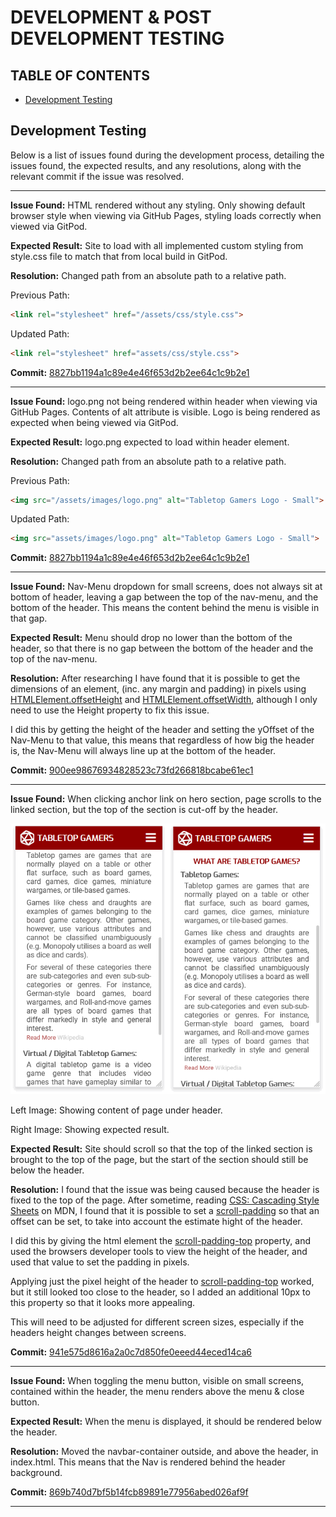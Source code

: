 # DEVELOPMENT & POST DEVELOPMENT TESTING

## TABLE OF CONTENTS

* [Development Testing](#development-testing)


## Development Testing

Below is a list of issues found during the development process, detailing the issues found, the expected results, and any resolutions, along with the relevant commit if the issue was resolved.

---

**Issue Found:**
HTML rendered without any styling. Only showing default browser style when viewing via GitHub Pages, styling loads correctly when viewed via GitPod.

**Expected Result:**
Site to load with all implemented custom styling from style.css file to match that from local build in GitPod.

**Resolution:**
Changed path from an absolute path to a relative path.

Previous Path:
 ```html
<link rel="stylesheet" href="/assets/css/style.css">
```

Updated Path:
```html
<link rel="stylesheet" href="assets/css/style.css">
```

**Commit:**
[8827bb1194a1c89e4e46f653d2b2ee64c1c9b2e1](https://github.com/Niki-Tester/tabletop-gamers/commit/8827bb1194a1c89e4e46f653d2b2ee64c1c9b2e1)

---

**Issue Found:**
logo.png not being rendered within header when viewing via GitHub Pages. Contents of alt attribute is visible. Logo is being rendered as expected when being viewed via GitPod.

**Expected Result:**
logo.png expected to load within header element.

**Resolution:**
Changed path from an absolute path to a relative path. 

Previous Path:
```html 
<img src="/assets/images/logo.png" alt="Tabletop Gamers Logo - Small">
```
Updated Path:
```html 
<img src="assets/images/logo.png" alt="Tabletop Gamers Logo - Small">
```

**Commit:**
[8827bb1194a1c89e4e46f653d2b2ee64c1c9b2e1](https://github.com/Niki-Tester/tabletop-gamers/commit/8827bb1194a1c89e4e46f653d2b2ee64c1c9b2e1)

---

**Issue Found:**
Nav-Menu dropdown for small screens, does not always sit at bottom of header, leaving a gap between the top of the nav-menu, and the bottom of the header. This means the content behind the menu is visible in that gap.

**Expected Result:**
Menu should drop no lower than the bottom of the header, so that there is no gap between the bottom of the header and the top of the nav-menu.

**Resolution:**
After researching I have found that it is possible to get the dimensions of an element, (inc. any margin and padding) in pixels using [HTMLElement.offsetHeight](https://developer.mozilla.org/en-US/docs/Web/API/HTMLElement/offsetHeight) and [HTMLElement.offsetWidth](https://developer.mozilla.org/en-US/docs/Web/API/HTMLElement/offsetWidth), although I only need to use the Height property to fix this issue.

I did this by getting the height of the header and setting the yOffset of the Nav-Menu to that value, this means that regardless of how big the header is, the Nav-Menu will always line up at the bottom of the header.

**Commit:**
[900ee98676934828523c73fd266818bcabe61ec1](https://github.com/Niki-Tester/tabletop-gamers/commit/900ee98676934828523c73fd266818bcabe61ec1)

---

**Issue Found:**
When clicking anchor link on hero section, page scrolls to the linked section, but the top of the section is cut-off by the header.

![Content Scrolling Past Header](doc/issues/images/issue-scrolling-past-header.png)

Left Image: Showing content of page under header.

Right Image: Showing expected result.

**Expected Result:**
Site should scroll so that the top of the linked section is brought to the top of the page, but the start of the section should still be below the header.

**Resolution:**
I found that the issue was being caused because the header is fixed to the top of the page. After sometime, reading [CSS: Cascading Style Sheets](https://developer.mozilla.org/en-US/docs/Web/CSS) on MDN, I found that it is possible to set a [scroll-padding](https://developer.mozilla.org/en-US/docs/Web/CSS/scroll-padding) so that an offset can be set, to take into account the estimate hight of the header.

I did this by giving the html element the [scroll-padding-top](https://developer.mozilla.org/en-US/docs/Web/CSS/scroll-padding) property, and used the browsers developer tools to view the height of the header, and used that value to set the padding in pixels.

Applying just the pixel height of the header to [scroll-padding-top](https://developer.mozilla.org/en-US/docs/Web/CSS/scroll-padding) worked, but it still looked too close to the header, so I added an additional 10px to this property so that it looks more appealing.

This will need to be adjusted for different screen sizes, especially if the headers height changes between screens.

**Commit:**
[941e575d8616a2a0c7d850fe0eeed44eced14ca6](https://github.com/Niki-Tester/tabletop-gamers/commit/941e575d8616a2a0c7d850fe0eeed44eced14ca6)

---

**Issue Found:**
When toggling the menu button, visible on small screens, contained within the header, the menu renders above the menu & close button.

**Expected Result:**
When the menu is displayed, it should be rendered below the header.

**Resolution:**
Moved the navbar-container outside, and above the header, in index.html. This means that the Nav is rendered behind the header background.

**Commit:**
[869b740d7bf5b14fcb89891e77956abed026af9f](https://github.com/Niki-Tester/tabletop-gamers/commit/869b740d7bf5b14fcb89891e77956abed026af9f)

---

<!-- ---

**Issue Found:**

**Expected Result:**

**Resolution:**

**Commit:**
[](https://github.com/Niki-Tester/tabletop-gamers/commit/)

--- -->